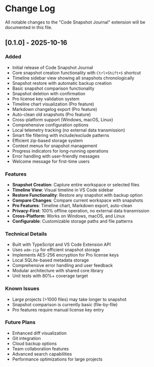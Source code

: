 # Change Log

All notable changes to the "Code Snapshot Journal" extension will be documented in this file.

## [0.1.0] - 2025-10-16

### Added
- Initial release of Code Snapshot Journal
- Core snapshot creation functionality with `Ctrl+Shift+S` shortcut
- Timeline sidebar view showing all snapshots chronologically
- Snapshot restore with automatic backup creation
- Basic snapshot comparison functionality
- Snapshot deletion with confirmation
- Pro license key validation system
- Timeline chart visualization (Pro feature)
- Markdown changelog export (Pro feature)
- Auto-clean old snapshots (Pro feature)
- Cross-platform support (Windows, macOS, Linux)
- Comprehensive configuration options
- Local telemetry tracking (no external data transmission)
- Smart file filtering with include/exclude patterns
- Efficient zip-based storage system
- Context menus for snapshot management
- Progress indicators for long-running operations
- Error handling with user-friendly messages
- Welcome message for first-time users

### Features
- **Snapshot Creation**: Capture entire workspace or selected files
- **Timeline View**: Visual timeline in VS Code sidebar
- **Restore Functionality**: Restore any snapshot with backup option
- **Compare Changes**: Compare current workspace with snapshots
- **Pro Features**: Timeline chart, Markdown export, auto-clean
- **Privacy-First**: 100% offline operation, no external data transmission
- **Cross-Platform**: Works on Windows, macOS, and Linux
- **Configurable**: Customizable storage paths and file patterns

### Technical Details
- Built with TypeScript and VS Code Extension API
- Uses `adm-zip` for efficient snapshot storage
- Implements AES-256 encryption for Pro license keys
- Local SQLite-based metadata storage
- Comprehensive error handling and user feedback
- Modular architecture with shared core library
- Unit tests with 80%+ coverage target

### Known Issues
- Large projects (>1000 files) may take longer to snapshot
- Snapshot comparison is currently basic (file-by-file)
- Pro features require manual license key entry

### Future Plans
- Enhanced diff visualization
- Git integration
- Cloud backup options
- Team collaboration features
- Advanced search capabilities
- Performance optimizations for large projects
